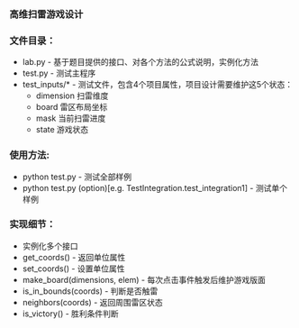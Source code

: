 ### 高维扫雷游戏设计

### 文件目录：
  * lab.py - 基于题目提供的接口、对各个方法的公式说明，实例化方法
  * test.py - 测试主程序
  * test_inputs/* - 测试文件，包含4个项目属性，项目设计需要维护这5个状态：
    * dimension 扫雷维度
    * board 雷区布局坐标
    * mask 当前扫雷进度
    * state 游戏状态


### 使用方法:
  * python test.py - 测试全部样例
  * python test.py (option)[e.g. TestIntegration.test_integration1] - 测试单个样例

### 实现细节：
  * 实例化多个接口
  * get_coords() - 返回单位属性
  * set_coords() - 设置单位属性
  * make_board(dimensions, elem) - 每次点击事件触发后维护游戏版面
  * is_in_bounds(coords) - 判断是否触雷
  * neighbors(coords) - 返回周围雷区状态
  * is_victory() - 胜利条件判断


 